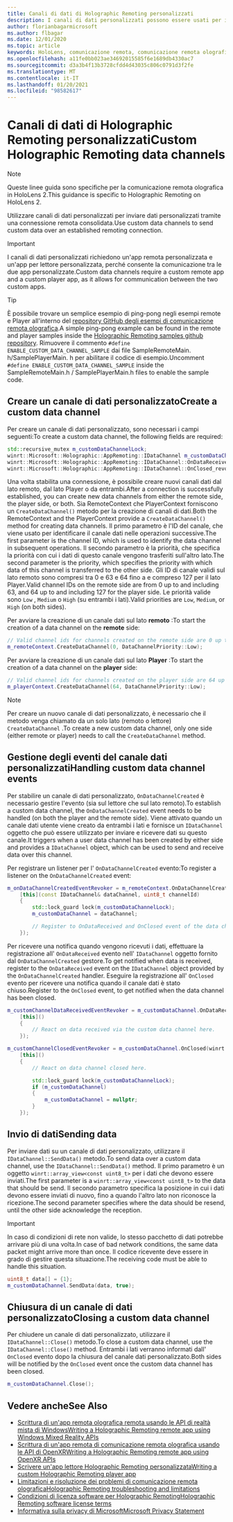 ```yaml
---
title: Canali di dati di Holographic Remoting personalizzati
description: I canali di dati personalizzati possono essere usati per inviare dati utente tramite la connessione remota olografica già stabilita.
author: florianbagarmicrosoft
ms.author: flbagar
ms.date: 12/01/2020
ms.topic: article
keywords: HoloLens, comunicazione remota, comunicazione remota olografica, auricolare realtà mista, cuffia di realtà mista di Windows, auricolare della realtà virtuale, canali di dati
ms.openlocfilehash: a11fe0bb023ae34692015585f6e1689db4330ac7
ms.sourcegitcommit: d3a3b4f13b3728cfdd4d43035c806c0791d3f2fe
ms.translationtype: MT
ms.contentlocale: it-IT
ms.lasthandoff: 01/20/2021
ms.locfileid: "98582617"
---
```

# <a name="custom-holographic-remoting-data-channels"></a><span data-ttu-id="da64a-104">Canali di dati di Holographic Remoting personalizzati</span><span class="sxs-lookup"><span data-stu-id="da64a-104">Custom Holographic Remoting data channels</span></span>

>[!NOTE]
><span data-ttu-id="da64a-105">Queste linee guida sono specifiche per la comunicazione remota olografica in HoloLens 2.</span><span class="sxs-lookup"><span data-stu-id="da64a-105">This guidance is specific to Holographic Remoting on HoloLens 2.</span></span>

<span data-ttu-id="da64a-106">Utilizzare canali di dati personalizzati per inviare dati personalizzati tramite una connessione remota consolidata.</span><span class="sxs-lookup"><span data-stu-id="da64a-106">Use custom data channels to send custom data over an established remoting connection.</span></span>

>[!IMPORTANT]
><span data-ttu-id="da64a-107">I canali di dati personalizzati richiedono un'app remota personalizzata e un'app per lettore personalizzata, perché consente la comunicazione tra le due app personalizzate.</span><span class="sxs-lookup"><span data-stu-id="da64a-107">Custom data channels require a custom remote app and a custom player app, as it allows for communication between the two custom apps.</span></span>

>[!TIP]
><span data-ttu-id="da64a-108">È possibile trovare un semplice esempio di ping-pong negli esempi remote e Player all'interno del [repository GitHub degli esempi di comunicazione remota olografica](https://github.com/microsoft/MixedReality-HolographicRemoting-Samples).</span><span class="sxs-lookup"><span data-stu-id="da64a-108">A simple ping-pong example can be found in the remote and player samples inside the [Holographic Remoting samples github repository](https://github.com/microsoft/MixedReality-HolographicRemoting-Samples).</span></span> <span data-ttu-id="da64a-109">Rimuovere il commento ```#define ENABLE_CUSTOM_DATA_CHANNEL_SAMPLE``` dai file SampleRemoteMain. h/SamplePlayerMain. h per abilitare il codice di esempio.</span><span class="sxs-lookup"><span data-stu-id="da64a-109">Uncomment ```#define ENABLE_CUSTOM_DATA_CHANNEL_SAMPLE``` inside the SampleRemoteMain.h / SamplePlayerMain.h files to enable the sample code.</span></span>


## <a name="create-a-custom-data-channel"></a><span data-ttu-id="da64a-110">Creare un canale di dati personalizzato</span><span class="sxs-lookup"><span data-stu-id="da64a-110">Create a custom data channel</span></span>


<span data-ttu-id="da64a-111">Per creare un canale di dati personalizzato, sono necessari i campi seguenti:</span><span class="sxs-lookup"><span data-stu-id="da64a-111">To create a custom data channel, the following fields are required:</span></span>
```cpp
std::recursive_mutex m_customDataChannelLock;
winrt::Microsoft::Holographic::AppRemoting::IDataChannel m_customDataChannel = nullptr;
winrt::Microsoft::Holographic::AppRemoting::IDataChannel::OnDataReceived_revoker m_customChannelDataReceivedEventRevoker;
winrt::Microsoft::Holographic::AppRemoting::IDataChannel::OnClosed_revoker m_customChannelClosedEventRevoker;
```

<span data-ttu-id="da64a-112">Una volta stabilita una connessione, è possibile creare nuovi canali dati dal lato remoto, dal lato Player o da entrambi.</span><span class="sxs-lookup"><span data-stu-id="da64a-112">After a connection is successfully established, you can create new data channels from either the remote side, the player side, or both.</span></span> <span data-ttu-id="da64a-113">Sia RemoteContext che PlayerContext forniscono un ```CreateDataChannel()``` metodo per la creazione di canali di dati.</span><span class="sxs-lookup"><span data-stu-id="da64a-113">Both the RemoteContext and the PlayerContext provide a ```CreateDataChannel()``` method for creating data channels.</span></span> <span data-ttu-id="da64a-114">Il primo parametro è l'ID del canale, che viene usato per identificare il canale dati nelle operazioni successive.</span><span class="sxs-lookup"><span data-stu-id="da64a-114">The first parameter is the channel ID, which is used to identify the data channel in subsequent operations.</span></span> <span data-ttu-id="da64a-115">Il secondo parametro è la priorità, che specifica la priorità con cui i dati di questo canale vengono trasferiti sull'altro lato.</span><span class="sxs-lookup"><span data-stu-id="da64a-115">The second parameter is the priority, which specifies the priority with which data of this channel is transferred to the other side.</span></span> <span data-ttu-id="da64a-116">Gli ID di canale validi sul lato remoto sono compresi tra 0 e 63 e 64 fino a e compreso 127 per il lato Player.</span><span class="sxs-lookup"><span data-stu-id="da64a-116">Valid channel IDs on the remote side are from 0 up to and including 63, and 64 up to and including 127 for the player side.</span></span> <span data-ttu-id="da64a-117">Le priorità valide sono ```Low``` , ```Medium``` o ```High``` (su entrambi i lati).</span><span class="sxs-lookup"><span data-stu-id="da64a-117">Valid priorities are ```Low```, ```Medium```, or ```High``` (on both sides).</span></span>

<span data-ttu-id="da64a-118">Per avviare la creazione di un canale dati sul lato **remoto** :</span><span class="sxs-lookup"><span data-stu-id="da64a-118">To start the creation of a data channel on the **remote** side:</span></span>
```cpp
// Valid channel ids for channels created on the remote side are 0 up to and including 63
m_remoteContext.CreateDataChannel(0, DataChannelPriority::Low);
```

<span data-ttu-id="da64a-119">Per avviare la creazione di un canale dati sul lato **Player** :</span><span class="sxs-lookup"><span data-stu-id="da64a-119">To start the creation of a data channel on the **player** side:</span></span>
```cpp
// Valid channel ids for channels created on the player side are 64 up to and including 127
m_playerContext.CreateDataChannel(64, DataChannelPriority::Low);
```

>[!NOTE]
><span data-ttu-id="da64a-120">Per creare un nuovo canale di dati personalizzato, è necessario che il metodo venga chiamato da un solo lato (remoto o lettore) ```CreateDataChannel``` .</span><span class="sxs-lookup"><span data-stu-id="da64a-120">To create a new custom data channel, only one side (either remote or player) needs to call the ```CreateDataChannel``` method.</span></span>

## <a name="handling-custom-data-channel-events"></a><span data-ttu-id="da64a-121">Gestione degli eventi del canale dati personalizzati</span><span class="sxs-lookup"><span data-stu-id="da64a-121">Handling custom data channel events</span></span>

<span data-ttu-id="da64a-122">Per stabilire un canale di dati personalizzato, ```OnDataChannelCreated``` è necessario gestire l'evento (sia sul lettore che sul lato remoto).</span><span class="sxs-lookup"><span data-stu-id="da64a-122">To establish a custom data channel, the ```OnDataChannelCreated``` event needs to be handled (on both the player and the remote side).</span></span> <span data-ttu-id="da64a-123">Viene attivato quando un canale dati utente viene creato da entrambi i lati e fornisce un ```IDataChannel``` oggetto che può essere utilizzato per inviare e ricevere dati su questo canale.</span><span class="sxs-lookup"><span data-stu-id="da64a-123">It triggers when a user data channel has been created by either side and provides a ```IDataChannel``` object, which can be used to send and receive data over this channel.</span></span>

<span data-ttu-id="da64a-124">Per registrare un listener per l' ```OnDataChannelCreated``` evento:</span><span class="sxs-lookup"><span data-stu-id="da64a-124">To register a listener on the ```OnDataChannelCreated``` event:</span></span>
```cpp
m_onDataChannelCreatedEventRevoker = m_remoteContext.OnDataChannelCreated(winrt::auto_revoke,
    [this](const IDataChannel& dataChannel, uint8_t channelId)
    {
        std::lock_guard lock(m_customDataChannelLock);
        m_customDataChannel = dataChannel;

        // Register to OnDataReceived and OnClosed event of the data channel here, see below...
    });
```

<span data-ttu-id="da64a-125">Per ricevere una notifica quando vengono ricevuti i dati, effettuare la registrazione all' ```OnDataReceived``` evento nell' ```IDataChannel``` oggetto fornito dal ```OnDataChannelCreated``` gestore.</span><span class="sxs-lookup"><span data-stu-id="da64a-125">To get notified when data is received, register to the ```OnDataReceived``` event on the ```IDataChannel``` object provided by the ```OnDataChannelCreated``` handler.</span></span> <span data-ttu-id="da64a-126">Eseguire la registrazione all' ```OnClosed``` evento per ricevere una notifica quando il canale dati è stato chiuso.</span><span class="sxs-lookup"><span data-stu-id="da64a-126">Register to the ```OnClosed``` event, to get notified when the data channel has been closed.</span></span>

```cpp
m_customChannelDataReceivedEventRevoker = m_customDataChannel.OnDataReceived(winrt::auto_revoke, 
    [this]()
    {
        // React on data received via the custom data channel here.
    });

m_customChannelClosedEventRevoker = m_customDataChannel.OnClosed(winrt::auto_revoke,
    [this]()
    {
        // React on data channel closed here.

        std::lock_guard lock(m_customDataChannelLock);
        if (m_customDataChannel)
        {
            m_customDataChannel = nullptr;
        }
    });
```

## <a name="sending-data"></a><span data-ttu-id="da64a-127">Invio di dati</span><span class="sxs-lookup"><span data-stu-id="da64a-127">Sending data</span></span>

<span data-ttu-id="da64a-128">Per inviare dati su un canale di dati personalizzato, utilizzare il ```IDataChannel::SendData()``` metodo.</span><span class="sxs-lookup"><span data-stu-id="da64a-128">To send data over a custom data channel, use the ```IDataChannel::SendData()``` method.</span></span> <span data-ttu-id="da64a-129">Il primo parametro è un oggetto ```winrt::array_view<const uint8_t>``` per i dati che devono essere inviati.</span><span class="sxs-lookup"><span data-stu-id="da64a-129">The first parameter is a ```winrt::array_view<const uint8_t>``` to the data that should be send.</span></span> <span data-ttu-id="da64a-130">Il secondo parametro specifica la posizione in cui i dati devono essere inviati di nuovo, fino a quando l'altro lato non riconosce la ricezione.</span><span class="sxs-lookup"><span data-stu-id="da64a-130">The second parameter specifies where the data should be resend, until the other side acknowledge the reception.</span></span> 

>[!IMPORTANT]
><span data-ttu-id="da64a-131">In caso di condizioni di rete non valide, lo stesso pacchetto di dati potrebbe arrivare più di una volta.</span><span class="sxs-lookup"><span data-stu-id="da64a-131">In case of bad network conditions, the same data packet might arrive more than once.</span></span> <span data-ttu-id="da64a-132">Il codice ricevente deve essere in grado di gestire questa situazione.</span><span class="sxs-lookup"><span data-stu-id="da64a-132">The receiving code must be able to handle this situation.</span></span>

```cpp
uint8_t data[] = {1};
m_customDataChannel.SendData(data, true);
```

## <a name="closing-a-custom-data-channel"></a><span data-ttu-id="da64a-133">Chiusura di un canale di dati personalizzato</span><span class="sxs-lookup"><span data-stu-id="da64a-133">Closing a custom data channel</span></span>

<span data-ttu-id="da64a-134">Per chiudere un canale di dati personalizzato, utilizzare il ```IDataChannel::Close()``` metodo.</span><span class="sxs-lookup"><span data-stu-id="da64a-134">To close a custom data channel, use the ```IDataChannel::Close()``` method.</span></span> <span data-ttu-id="da64a-135">Entrambi i lati verranno informati dall' ```OnClosed``` evento dopo la chiusura del canale dati personalizzato.</span><span class="sxs-lookup"><span data-stu-id="da64a-135">Both sides will be notified by the ```OnClosed``` event once the custom data channel has been closed.</span></span>

```cpp
m_customDataChannel.Close();
```

## <a name="see-also"></a><span data-ttu-id="da64a-136">Vedere anche</span><span class="sxs-lookup"><span data-stu-id="da64a-136">See Also</span></span>
* [<span data-ttu-id="da64a-137">Scrittura di un'app remota olografica remota usando le API di realtà mista di Windows</span><span class="sxs-lookup"><span data-stu-id="da64a-137">Writing a Holographic Remoting remote app using Windows Mixed Reality APIs</span></span>](holographic-remoting-create-remote-wmr.md)
* [<span data-ttu-id="da64a-138">Scrittura di un'app remota di comunicazione remota olografica usando le API di OpenXR</span><span class="sxs-lookup"><span data-stu-id="da64a-138">Writing a Holographic Remoting remote app using OpenXR APIs</span></span>](holographic-remoting-create-remote-openxr.md)
* [<span data-ttu-id="da64a-139">Scrivere un'app lettore Holographic Remoting personalizzata</span><span class="sxs-lookup"><span data-stu-id="da64a-139">Writing a custom Holographic Remoting player app</span></span>](holographic-remoting-create-player.md)
* [<span data-ttu-id="da64a-140">Limitazioni e risoluzione dei problemi di comunicazione remota olografica</span><span class="sxs-lookup"><span data-stu-id="da64a-140">Holographic Remoting troubleshooting and limitations</span></span>](holographic-remoting-troubleshooting.md)
* [<span data-ttu-id="da64a-141">Condizioni di licenza software per Holographic Remoting</span><span class="sxs-lookup"><span data-stu-id="da64a-141">Holographic Remoting software license terms</span></span>](//legal/mixed-reality/microsoft-holographic-remoting-software-license-terms)
* [<span data-ttu-id="da64a-142">Informativa sulla privacy di Microsoft</span><span class="sxs-lookup"><span data-stu-id="da64a-142">Microsoft Privacy Statement</span></span>](https://go.microsoft.com/fwlink/?LinkId=521839)